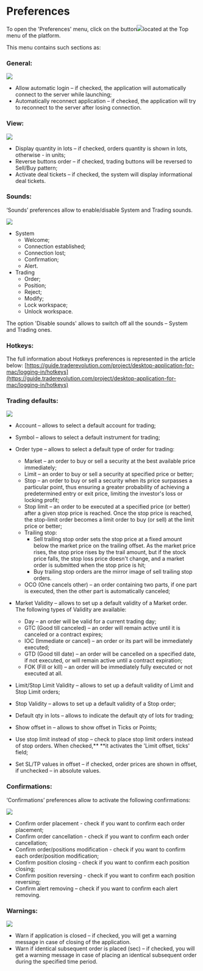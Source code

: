 # Preferences

To open the 'Preferences' menu, click on the button![](<../../../.gitbook/assets/1 (83).png>)located at the Top menu of the platform.

This menu contains such sections as:

### General:

![](<../../../.gitbook/assets/1 (85).png>)

* Allow automatic login – if checked, the application will automatically connect to the server while launching;
* Automatically reconnect application – if checked, the application will try to reconnect to the server after losing connection.

### **View:**

![](<../../../.gitbook/assets/screenshot\_1 (40).jpg>)

* Display quantity in lots – if checked, orders quantity is shown in lots, otherwise - in units;
* Reverse buttons order – if checked, trading buttons will be reversed to Sell/Buy pattern;
* Activate deal tickets – if checked, the system will display informational deal tickets.

### **Sounds:**

‘Sounds’ preferences allow to enable/disable System and Trading sounds.

![](<../../../.gitbook/assets/3 (46).png>)

* System
  * Welcome;
  * Connection established;
  * Connection lost;
  * Confirmation;
  * Alert.
* Trading
  * Order;
  * Position;
  * Reject;
  * Modify;
  * Lock workspace;
  * Unlock workspace.

The option 'Disable sounds' allows to switch off all the sounds – System and Trading ones.

### **Hotkeys:**

The full information about Hotkeys preferences is represented in the article below: [https://guide.traderevolution.com/project/desktop-application-for-mac/logging-in/hotkeys](https://guide.traderevolution.com/project/desktop-application-for-mac/logging-in/hotkeys)

### &#xD;**Trading defaults:**

![](../../../.gitbook/assets/mac-settings.png)

* Account – allows to select a default account for trading;
* Symbol – allows to select a default instrument for trading;
*   Order type – allows to select a default type of order for trading:

    * Market – an order to buy or sell a security at the best available price immediately;
    * Limit – an order to buy or sell a security at specified price or better;
    * Stop – an order to buy or sell a security when its price surpasses a particular point, thus ensuring a greater probability of achieving a predetermined entry or exit price, limiting the investor's loss or locking profit;
    * Stop limit – an order to be executed at a specified price (or better) after a given stop price is reached. Once the stop price is reached, the stop-limit order becomes a limit order to buy (or sell) at the limit price or better;
    * Trailing stop:
      * Sell trailing stop order sets the stop price at a fixed amount below the market price on the trailing offset. As the market price rises, the stop price rises by the trail amount, but if the stock price falls, the stop loss price doesn't change, and a market order is submitted when the stop price is hit;
      * Buy trailing stop orders are the mirror image of sell trailing stop orders.
    * OCO (One cancels other) – an order containing two parts, if one part is executed, then the other part is automatically canceled;


*   Market Validity – allows to set up a default validity of a Market order. The following types of Validity are available:

    * Day – an order will be valid for a current trading day;
    * GTC (Good till canceled) – an order will remain active until it is canceled or a contract expires;
    * IOC (Immediate or cancel) – an order or its part will be immediately executed;
    * GTD (Good till date) – an order will be cancelled on a specified date, if not executed, or will remain active until a contract expiration;
    * FOK (Fill or kill) – an order will be immediately fully executed or not executed at all.


* Limit/Stop Limit Validity – allows to set up a default validity of Limit and Stop Limit orders;
* Stop Validity – allows to set up a default validity of a Stop order;
* Default qty in lots – allows to indicate the default qty of lots for trading;
* Show offset in – allows to show offset in Ticks or Points;
* Use stop limit instead of stop – check to place stop limit orders instead of stop orders. When checked,** **it activates the 'Limit offset, ticks' field;
* Set SL/TP values in offset – if checked, order prices are shown in offset, if unchecked – in absolute values.

### **Confirmations:**

‘Confirmations’ preferences allow to activate the following confirmations:

![](<../../../.gitbook/assets/image (68).png>)

* Confirm order placement - check if you want to confirm each order placement;
* Confirm order cancellation - check if you want to confirm each order cancellation;
* Confirm order/positions modification - check if you want to confirm each order/position modification;
* Confirm position closing - check if you want to confirm each position closing;
* Confirm position reversing - check if you want to confirm each position reversing;
* Confirm alert removing – check if you want to confirm each alert removing.

### &#xD;**Warnings:**

![](<../../../.gitbook/assets/mac (1).png>)

* Warn if application is closed – if checked, you will get a warning message in case of closing of the application.
* Warn if identical subsequent order is placed (sec) – if checked, you will get a warning message in case of placing an identical subsequent order during the specified time period.
